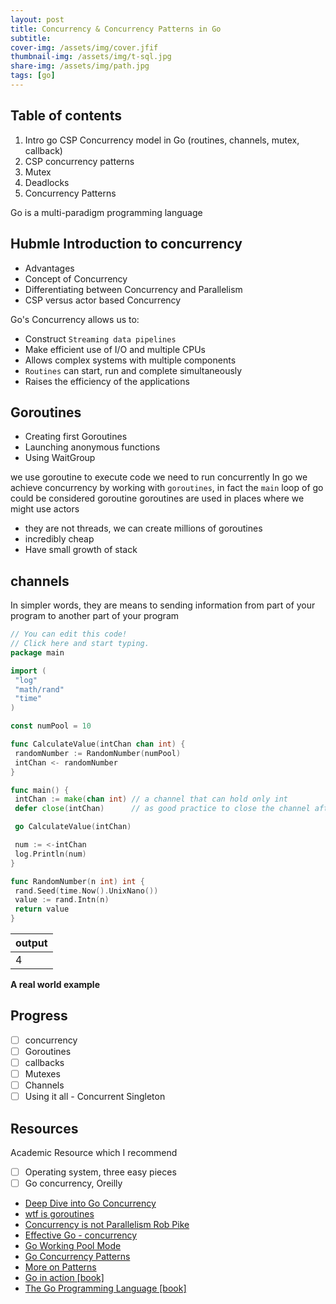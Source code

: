 ```yaml
---
layout: post
title: Concurrency & Concurrency Patterns in Go
subtitle: 
cover-img: /assets/img/cover.jfif
thumbnail-img: /assets/img/t-sql.jpg
share-img: /assets/img/path.jpg
tags: [go]
---
```



## Table of contents

1. Intro go CSP Concurrency model in Go (routines, channels, mutex, callback)
2. CSP concurrency patterns
3. Mutex
4. Deadlocks
5. Concurrency Patterns

Go is a multi-paradigm programming language

## Hubmle Introduction to concurrency

- Advantages
- Concept of Concurrency
- Differentiating between Concurrency and Parallelism
- CSP versus actor based Concurrency

Go's Concurrency allows us to:

- Construct `Streaming data pipelines`
- Make efficient use of I/O and multiple CPUs
- Allows complex systems with multiple components
- `Routines` can start, run and complete simultaneously
- Raises the efficiency of the applications

## Goroutines

- Creating first Goroutines
- Launching anonymous functions
- Using WaitGroup

we use goroutine to execute code we need to run concurrently
In go we achieve concurrency by working with `goroutines`, in fact the `main` loop of go could be considered goroutine
goroutines are used in places where we might use actors

- they are not threads, we can create millions of goroutines
- incredibly cheap
- Have small growth of stack

## channels

In simpler words, they are means to sending information from part of your program to another part of your program

```go
// You can edit this code!
// Click here and start typing.
package main

import (
 "log"
 "math/rand"
 "time"
)

const numPool = 10

func CalculateValue(intChan chan int) {
 randomNumber := RandomNumber(numPool)
 intChan <- randomNumber
}

func main() {
 intChan := make(chan int) // a channel that can hold only int
 defer close(intChan)      // as good practice to close the channel after main finish executing, that's why we use defer

 go CalculateValue(intChan)

 num := <-intChan
 log.Println(num)
}

func RandomNumber(n int) int {
 rand.Seed(time.Now().UnixNano())
 value := rand.Intn(n)
 return value
}

```

| output |
| -- |
| 4 |
**A real world example**

## Progress

- [ ] concurrency
- [ ] Goroutines
- [ ] callbacks
- [ ] Mutexes
- [ ] Channels
- [ ] Using it all  - Concurrent Singleton

## Resources

Academic Resource which I recommend

- [ ] Operating system, three easy pieces
- [ ] Go concurrency, Oreilly

- <a href="https://betterprogramming.pub/deep-dive-into-concurrency-of-go-93002344d37b">Deep Dive into Go Concurrency</a>
- <a href="https://pstree.cc/wtf-is-goroutines/">wtf is goroutines</a>
- <a href="https://www.youtube.com/watch?v=oV9rvDllKEg">Concurrency is not Parallelism Rob Pike</a>
- <a href="https://go.dev/doc/effective_go#concurrency">Effective Go - concurrency </a>
- <a href="https://www.sobyte.net/post/2022-03/go-working-pool-mode/">Go Working Pool Mode</a>
- <a href="https://xie.infoq.cn/article/a0880b7d215f7b82bc3a0380a">Go Concurrency Patterns </a>
- <a href="https://www.karanpratapsingh.com/courses/go/advanced-concurrency-patterns">More on Patterns</a>
- <a href="">Go in action [book]</a>
- <a href="">The Go Programming Language [book]</a>

